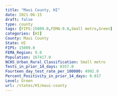 ```yaml
---
title: "Maui County, HI"
date: 2021-06-15
draft: false
type: county
tags: [FIPS:15009.0,FEMA:9.0,Small metro,Green]
categories: [HI]
County: Maui County
State: HI
FIPS: 15009.0
FEMA_Region: 9.0
Population: 167417.0
NCHS_Urban_Rural_Classification: Small metro
Tests_in_prior_14_days: 8357.0
Fourteen_day_test_rate_per_100000: 4992.0
Percent_Positivity_in_prior_14_days: 0.017
Level: Green
url: /states/HI/maui-county
---
```



